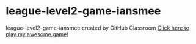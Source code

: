 # league-level2-game-iansmee
league-level2-game-iansmee created by GitHub Classroom
<a href="https://github.com/League-level2-student/league-level2-game-iansmee/blob/master/Flappy%20Bird.jar?raw=true">Click here to play my awesome game!</a>
